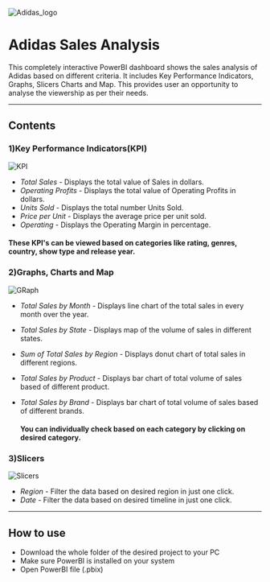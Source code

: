 ![Adidas_logo](https://github.com/user-attachments/assets/b3959af5-9ae4-4448-a365-e3fbeb6d4605)
# Adidas Sales Analysis

This completely interactive PowerBI dashboard shows the sales analysis of Adidas based on different criteria. It includes Key Performance Indicators, Graphs, Slicers Charts and Map. This provides user an opportunity to analyse the viewership as per their needs.

---------

## Contents 

### 1)Key Performance Indicators(KPI)
![KPI](https://github.com/user-attachments/assets/f0c7af2d-2f9a-4fa3-bfac-fb57aaaa8376)

- *Total Sales* - Displays the total value of Sales in dollars.
- *Operating Profits* - Displays the total value of Operating Profits in dollars.
- *Units Sold* - Displays the total number Units Sold.
- *Price per Unit* - Displays the average price per unit sold.
- *Operating* - Displays the Operating Margin in percentage.

#### These KPI's can be viewed based on categories like rating, genres, country, show type and release year.

### 2)Graphs, Charts and Map
![GRaph](https://github.com/user-attachments/assets/6af118ac-90b8-468f-8f8e-c2e53489de59)

- *Total Sales by Month* - Displays line chart of the total sales in every month over the year.
- *Total Sales by State* - Displays map of the volume of sales in different states.
- *Sum of Total Sales by Region* - Displays donut chart of total sales in different regions.
- *Total Sales by Product* - Displays bar chart of total volume of sales based of different product.
- *Total Sales by Brand* - Displays bar chart of total volume of sales based of different brands.

  #### You can individually check based on each category by clicking on desired category.

### 3)Slicers
![Slicers](https://github.com/user-attachments/assets/8b50caae-5ca4-44d6-a61f-82a126563d30)

- *Region* - Filter the data based on desired region in just one click.
- *Date* - Filter the data based on desired timeline in just one click.

--------

## How to use 

- Download the whole folder of the desired project to your PC
- Make sure PowerBI is installed on your system
- Open PowerBI file (.pbix) 
